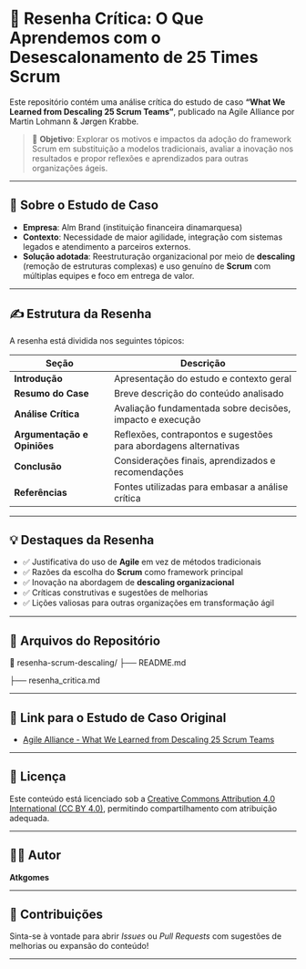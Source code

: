 # 📝 Resenha Crítica: O Que Aprendemos com o Desescalonamento de 25 Times Scrum

Este repositório contém uma análise crítica do estudo de caso **“What We Learned from Descaling 25 Scrum Teams”**, publicado na Agile Alliance por Martin Lohmann & Jørgen Krabbe.

> 📌 **Objetivo**: Explorar os motivos e impactos da adoção do framework Scrum em substituição a modelos tradicionais, avaliar a inovação nos resultados e propor reflexões e aprendizados para outras organizações ágeis.

---

## 📖 Sobre o Estudo de Caso

- **Empresa**: Alm Brand (instituição financeira dinamarquesa)
- **Contexto**: Necessidade de maior agilidade, integração com sistemas legados e atendimento a parceiros externos.
- **Solução adotada**: Reestruturação organizacional por meio de **descaling** (remoção de estruturas complexas) e uso genuíno de **Scrum** com múltiplas equipes e foco em entrega de valor.

---

## ✍️ Estrutura da Resenha

A resenha está dividida nos seguintes tópicos:

| Seção                      | Descrição                                                                 |
|---------------------------|---------------------------------------------------------------------------|
| **Introdução**             | Apresentação do estudo e contexto geral                                  |
| **Resumo do Case**         | Breve descrição do conteúdo analisado                                    |
| **Análise Crítica**        | Avaliação fundamentada sobre decisões, impacto e execução                |
| **Argumentação e Opiniões**| Reflexões, contrapontos e sugestões para abordagens alternativas         |
| **Conclusão**              | Considerações finais, aprendizados e recomendações                       |
| **Referências**            | Fontes utilizadas para embasar a análise crítica                         |

---

## 💡 Destaques da Resenha

- ✅ Justificativa do uso de **Agile** em vez de métodos tradicionais
- ✅ Razões da escolha do **Scrum** como framework principal
- ✅ Inovação na abordagem de **descaling organizacional**
- ✅ Críticas construtivas e sugestões de melhorias
- ✅ Lições valiosas para outras organizações em transformação ágil

---

## 📂 Arquivos do Repositório

📁 resenha-scrum-descaling/
├── README.md 

├── resenha_critica.md  


---

## 🔗 Link para o Estudo de Caso Original

- [Agile Alliance - What We Learned from Descaling 25 Scrum Teams](https://www.agilealliance.org/case-study-lessons-from-descaling-25-scrum-teams/)

---

## 📃 Licença

Este conteúdo está licenciado sob a [Creative Commons Attribution 4.0 International (CC BY 4.0)](https://creativecommons.org/licenses/by/4.0/), permitindo compartilhamento com atribuição adequada.

---

## 👨‍💻 Autor

**Atkgomes**  

---

## 🤝 Contribuições

Sinta-se à vontade para abrir *Issues* ou *Pull Requests* com sugestões de melhorias ou expansão do conteúdo!

---

